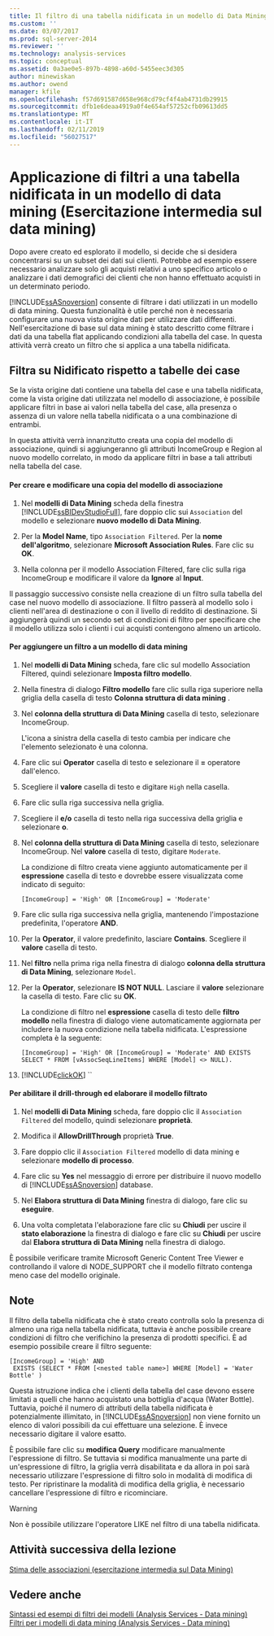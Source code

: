 ```yaml
---
title: Il filtro di una tabella nidificata in un modello di Data Mining (esercitazione intermedia di Data Mining) | Microsoft Docs
ms.custom: ''
ms.date: 03/07/2017
ms.prod: sql-server-2014
ms.reviewer: ''
ms.technology: analysis-services
ms.topic: conceptual
ms.assetid: 0a3ae0e5-897b-4898-a60d-5455eec3d305
author: minewiskan
ms.author: owend
manager: kfile
ms.openlocfilehash: f57d691587d658e968cd79cf4f4ab4731db29915
ms.sourcegitcommit: dfb1e6deaa4919a0f4e654af57252cfb09613dd5
ms.translationtype: MT
ms.contentlocale: it-IT
ms.lasthandoff: 02/11/2019
ms.locfileid: "56027517"
---
```

# <a name="filtering-a-nested-table-in-a-mining-model-intermediate-data-mining-tutorial"></a>Applicazione di filtri a una tabella nidificata in un modello di data mining (Esercitazione intermedia sul data mining)
  Dopo avere creato ed esplorato il modello, si decide che si desidera concentrarsi su un subset dei dati sui clienti. Potrebbe ad esempio essere necessario analizzare solo gli acquisti relativi a uno specifico articolo o analizzare i dati demografici dei clienti che non hanno effettuato acquisti in un determinato periodo.  
  
 [!INCLUDE[ssASnoversion](../includes/ssasnoversion-md.md)] consente di filtrare i dati utilizzati in un modello di data mining. Questa funzionalità è utile perché non è necessaria configurare una nuova vista origine dati per utilizzare dati differenti. Nell'esercitazione di base sul data mining è stato descritto come filtrare i dati da una tabella flat applicando condizioni alla tabella del case. In questa attività verrà creato un filtro che si applica a una tabella nidificata.  
  
## <a name="filters-on-nested-vs-case-tables"></a>Filtra su Nidificato rispetto a tabelle dei case  
 Se la vista origine dati contiene una tabella del case e una tabella nidificata, come la vista origine dati utilizzata nel modello di associazione, è possibile applicare filtri in base ai valori nella tabella del case, alla presenza o assenza di un valore nella tabella nidificata o a una combinazione di entrambi.  
  
 In questa attività verrà innanzitutto creata una copia del modello di associazione, quindi si aggiungeranno gli attributi IncomeGroup e Region al nuovo modello correlato, in modo da applicare filtri in base a tali attributi nella tabella del case.  
  
#### <a name="to-create-and-modify-a-copy-of-the-association-model"></a>Per creare e modificare una copia del modello di associazione  
  
1.  Nel **modelli di Data Mining** scheda della finestra [!INCLUDE[ssBIDevStudioFull](../includes/ssbidevstudiofull-md.md)], fare doppio clic sui `Association` del modello e selezionare **nuovo modello di Data Mining**.  
  
2.  Per la **Model Name**, tipo `Association Filtered`. Per la **nome dell'algoritmo**, selezionare **Microsoft Association Rules**. Fare clic su **OK**.  
  
3.  Nella colonna per il modello Association Filtered, fare clic sulla riga IncomeGroup e modificare il valore da **Ignore** al **Input**.  
  
 Il passaggio successivo consiste nella creazione di un filtro sulla tabella del case nel nuovo modello di associazione. Il filtro passerà al modello solo i clienti nell'area di destinazione o con il livello di reddito di destinazione. Si aggiungerà quindi un secondo set di condizioni di filtro per specificare che il modello utilizza solo i clienti i cui acquisti contengono almeno un articolo.  
  
#### <a name="to-add-a-filter-to-a-mining-model"></a>Per aggiungere un filtro a un modello di data mining  
  
1.  Nel **modelli di Data Mining** scheda, fare clic sul modello Association Filtered, quindi selezionare **Imposta filtro modello**.  
  
2.  Nella finestra di dialogo **Filtro modello** fare clic sulla riga superiore nella griglia della casella di testo **Colonna struttura di data mining** .  
  
3.  Nel **colonna della struttura di Data Mining** casella di testo, selezionare IncomeGroup.  
  
     L'icona a sinistra della casella di testo cambia per indicare che l'elemento selezionato è una colonna.  
  
4.  Fare clic sui **Operator** casella di testo e selezionare il **=** operatore dall'elenco.  
  
5.  Scegliere il **valore** casella di testo e digitare `High` nella casella.  
  
6.  Fare clic sulla riga successiva nella griglia.  
  
7.  Scegliere il **e/o** casella di testo nella riga successiva della griglia e selezionare **o**.  
  
8.  Nel **colonna della struttura di Data Mining** casella di testo, selezionare IncomeGroup. Nel **valore** casella di testo, digitare `Moderate`.  
  
     La condizione di filtro creata viene aggiunto automaticamente per il **espressione** casella di testo e dovrebbe essere visualizzata come indicato di seguito:  
  
     `[IncomeGroup] = 'High' OR [IncomeGroup] = 'Moderate'`  
  
9. Fare clic sulla riga successiva nella griglia, mantenendo l'impostazione predefinita, l'operatore **AND**.  
  
10. Per la **Operator**, il valore predefinito, lasciare **Contains**. Scegliere il **valore** casella di testo.  
  
11. Nel **filtro** nella prima riga nella finestra di dialogo **colonna della struttura di Data Mining**, selezionare `Model`.  
  
12. Per la **Operator**, selezionare **IS NOT NULL**. Lasciare il **valore** selezionare la casella di testo. Fare clic su **OK**.  
  
     La condizione di filtro nel **espressione** casella di testo delle **filtro modello** nella finestra di dialogo viene automaticamente aggiornata per includere la nuova condizione nella tabella nidificata. L'espressione completa è la seguente:  
  
     `[IncomeGroup] = 'High' OR [IncomeGroup] = 'Moderate' AND EXISTS SELECT * FROM [vAssocSeqLineItems] WHERE [Model] <> NULL).`  
  
13. [!INCLUDE[clickOK](../includes/clickok-md.md)] ``  
  
#### <a name="to-enable-drillthrough-and-to-process-the-filtered-model"></a>Per abilitare il drill-through ed elaborare il modello filtrato  
  
1.  Nel **modelli di Data Mining** scheda, fare doppio clic il `Association Filtered` del modello, quindi selezionare **proprietà**.  
  
2.  Modifica il **AllowDrillThrough** proprietà **True**.  
  
3.  Fare doppio clic il `Association Filtered` modello di data mining e selezionare **modello di processo**.  
  
4.  Fare clic su **Yes** nel messaggio di errore per distribuire il nuovo modello di [!INCLUDE[ssASnoversion](../includes/ssasnoversion-md.md)] database.  
  
5.  Nel **Elabora struttura di Data Mining** finestra di dialogo, fare clic su **eseguire**.  
  
6.  Una volta completata l'elaborazione fare clic su **Chiudi** per uscire il **stato elaborazione** la finestra di dialogo e fare clic su **Chiudi** per uscire dal **Elabora struttura di Data Mining**  nella finestra di dialogo.  
  
 È possibile verificare tramite Microsoft Generic Content Tree Viewer e controllando il valore di NODE_SUPPORT che il modello filtrato contenga meno case del modello originale.  
  
## <a name="remarks"></a>Note  
 Il filtro della tabella nidificata che è stato creato controlla solo la presenza di almeno una riga nella tabella nidificata, tuttavia è anche possibile creare condizioni di filtro che verifichino la presenza di prodotti specifici.  È ad esempio possibile creare il filtro seguente:  
  
```  
[IncomeGroup] = 'High' AND  
 EXISTS (SELECT * FROM [<nested table name>] WHERE [Model] = 'Water Bottle' )   
```  
  
 Questa istruzione indica che i clienti della tabella del case devono essere limitati a quelli che hanno acquistato una bottiglia d'acqua (Water Bottle). Tuttavia, poiché il numero di attributi della tabella nidificata è potenzialmente illimitato, in [!INCLUDE[ssASnoversion](../includes/ssasnoversion-md.md)] non viene fornito un elenco di valori possibili da cui effettuare una selezione. È invece necessario digitare il valore esatto.  
  
 È possibile fare clic su **modifica Query** modificare manualmente l'espressione di filtro. Se tuttavia si modifica manualmente una parte di un'espressione di filtro, la griglia verrà disabilitata e da allora in poi sarà necessario utilizzare l'espressione di filtro solo in modalità di modifica di testo. Per ripristinare la modalità di modifica della griglia, è necessario cancellare l'espressione di filtro e ricominciare.  
  
> [!WARNING]  
>  Non è possibile utilizzare l'operatore LIKE nel filtro di una tabella nidificata.  
  
## <a name="next-task-in-lesson"></a>Attività successiva della lezione  
 [Stima delle associazioni &#40;esercitazione intermedia sul Data Mining&#41;](../../2014/tutorials/predicting-associations-intermediate-data-mining-tutorial.md)  
  
## <a name="see-also"></a>Vedere anche  
 [Sintassi ed esempi di filtri dei modelli &#40;Analysis Services - Data mining&#41;](../../2014/analysis-services/data-mining/model-filter-syntax-and-examples-analysis-services-data-mining.md)   
 [Filtri per i modelli di data mining &#40;Analysis Services - Data mining&#41;](../../2014/analysis-services/data-mining/filters-for-mining-models-analysis-services-data-mining.md)  
  
  
